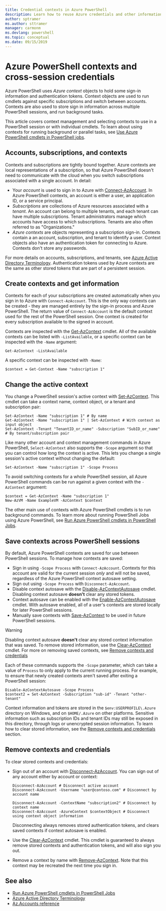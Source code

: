 ```yaml
---
title: Credential contexts in Azure PowerShell
description: Learn how to reuse Azure credentials and other information across multiple PowerShell sessions.
author: sptramer
ms.author: sttramer
manager: carmonm
ms.devlang: powershell
ms.topic: conceptual
ms.date: 09/15/2019
---
```

# Azure PowerShell contexts and cross-session credentials

Azure PowerShell uses _Azure context_ objects to hold some sign-in information and authentication tokens. Context objects are used to run cmdlets against specific
subscriptions and switch between accounts. Contexts are also used to store sign in information across multiple PowerShell sessions, and run background tasks.

This article covers context management and selecting contexts to use in a PowerShell session or with individual cmdlets.
To learn about using contexts for running background or parallel tasks, see [Use Azure PowerShell cmdlets in PowerShell jobs](using-psjobs.md).

## Accounts, subscriptions, and contexts

Contexts and subscriptions are tightly bound together. Azure contexts are local representations of a subscription, so that Azure PowerShell doesn't need to
communicate with the cloud when you switch subscriptions associated with a single account. In detail:

* Your _account_ is used to sign in to Azure with [Connect-AzAccount](/powershell/module/az.accounts/connect-azaccount). In Azure PowerShell contexts,
  an account is either a user, an application ID, or a service principal.
* _Subscriptions_ are collections of Azure resources associated with a _tenant_. An account can belong to multiple tenants, and each tenant can have
  multiple subscriptions. Tenant administrators manage which accounts have access to which subscriptions. Tenants are also often referred to as "Organizations."
* _Azure contexts_ are objects representing a subscription sign-in. Contexts contain a an account, subscription, and tenant to identify a
  user. Context objects also have an authentication token for connecting to Azure. Contexts don't store any passwords.

For more details on accounts, subscriptions, and tenants, see [Azure Active Directory Terminology](/azure/active-directory/fundamentals/active-directory-whatis#terminology).
Authentication tokens used by Azure contexts are the same as other stored tokens that are part of a persistent session.

## Create contexts and get information

Contexts for each of your subscriptions are created automatically when you sign in to Azure with `Connect-AzAccount`. This is the only way contexts can be created -
they are managed entirely by the sign-in process and Azure PowerShell. The return value of `Connect-AzAccount` is the default context used for the rest of the
PowerShell session. One context is created for every subscription available to the signed in account.

Contexts are inspected with the [Get-AzContext](...) cmdlet. All of the available contexts can be listed with `-ListAvailable`, or a specific context can be
inspected with the `-Name` argument:

```azurepowershell-interactive
Get-AzContext -ListAvailable
```

A specific context can be inspected with `-Name`:

```azurepowershell-interactive
$context = Get-Context -Name "subscription 1"
```

## Change the active context

You change a PowerShell session's active context with [Set-AzContext](/powershell/module/az.accounts/set-azcontext).
This cmdlet can take a context name, context object, or a tenant and subscription pair:

```azurepowershell-interactive
Set-AzContext -Name "subscription 1" # By name
Get-AzContext -Name "subscription 1" | Set-AzContext # With context as input object
Set-AzContext -Tenant "TenantID_or_name" -Subscription "SubID_or_name" # By tenant/subscription pair
```

Like many other account and context management commands in Azure PowerShell, `Select-AzContext` also supports the `-Scope` argument
so that you can control how long the context is active. This lets you change a single session's active context without changing the
default:

```azurepowershell-interactive
Set-AzContext -Name "subscription 1" -Scope Process
```

To avoid switching contexts for a whole PowerShell session, all Azure PowerShell commands can be run against a given
context with the `-AzContext` argument:

```azurepowershell-interactive
$context = Get-AzContext -Name "subscription 1"
New-AzVM -Name ExampleVM -AzContext $context
```

The other main use of contexts with Azure PowerShell cmdlets is to run background commands. To learn more about running
PowerShell Jobs using Azure PowerShell, see [Run Azure PowerShell cmdlets in PowerShell Jobs](using-psjobs.md).

## Save contexts across PowerShell sessions

By default, Azure PowerShell contexts are saved for use between PowerShell sessions. To manage how contexts are saved:

* Sign in using `-Scope Process` with `Connect-AzAccount`.
  Contexts for this account are valid for the current session _only_ and will not be saved, regardless of
  the Azure PowerShell context autosave setting.
* Sign out using `-Scope Process` with `Disconnect-AzAccount`.  
* Disable context autosave with the [Disable-AzContextAutosave](/powershell/module/az.accounts/disable-azcontextautosave) cmdlet.
  Disabling context autosave __doesn't__ clear any stored tokens.
* Context autosave can be enabled with the [Enable-AzContextAutosave](/powershell/module/az.accounts/enable-azcontextautosave)
  cmdlet. With autosave enabled, all of a user's contexts are stored locally for later PowerShell sessions.
* Manually save contexts with [Save-AzContext](/powershell/module/az.accounts/save-azcontext) to be used in future PowerShell sessions.

> [!WARNING]
> Disabling context autosave __doesn't__ clear any stored context information that was saved. To remove stored information, use the
> [Clear-AzContext](/powershell/module/az.accounts/Clear-AzContext) cmdlet. For more on removing saved contexts, see
> [Remove contexts and credentials](#remove-contexts-and-credentials)

Each of these commands supports the `-Scope` parameter, which can take a value of `Process` to only apply
to the current running process. For example, to ensure that newly created contexts aren't saved after exiting a PowerShell session:

```azurepowershell-interactive
Disable-AzContextAutosave -Scope Process
$context2 = Set-AzContext -Subscription "sub-id" -Tenant "other-tenant"
```

Context information and tokens are stored in the `$env:USERPROFILE\.Azure` directory on Windows, and on `$HOME/.Azure`
on other platforms. Sensitive information such as subscription IDs and tenant IDs may still be exposed in
this directory, through logs or unencrypted session information. To learn how to clear stored
information, see the
[Remove contexts and credentials](#remove-contexts-and-credentials) section.

## Remove contexts and credentials

To clear stored contexts and credentials:

* Sign out of an account with [Disconnect-AzAccount](/powershell/module/az.accounts/disconnect-azaccount).
  You can sign out of any account either by account or context:

  ```azurecli-interactive
  Disconnect-AzAccount # Disconnect active account 
  Disconnect-AzAccount -Username "user@contoso.com" # Disconnect by account name

  Disconnect-AzAccount -ContextName "subscription2" # Disconnect by context name
  Disconnect-AzAccount -AzureContext $contextObject # Disconnect using context object information
  ```

  Disconnecting always removes stored authentication tokens, and clears saved contexts if context autosave is enabled.
* Use the [Clear-AzContext](/powershell/module/az.accounts/Clear-AzContext) cmdlet. This cmdlet is guaranteed to
  always remove stored contexts and authentication tokens, and will also sign you out.
* Remove a context by name with [Remove-AzContext](/powershell/module/az.accounts/remove-azcontext). Note that this context may be
  recreated the next time you sign in.

## See also

* [Run Azure PowerShell cmdlets in PowerShell Jobs](using-psjobs.md)
* [Azure Active Directory Terminology](/azure/active-directory/fundamentals/active-directory-whatis#terminology)
* [Az.Accounts reference](/powershell/module/az.accounts)